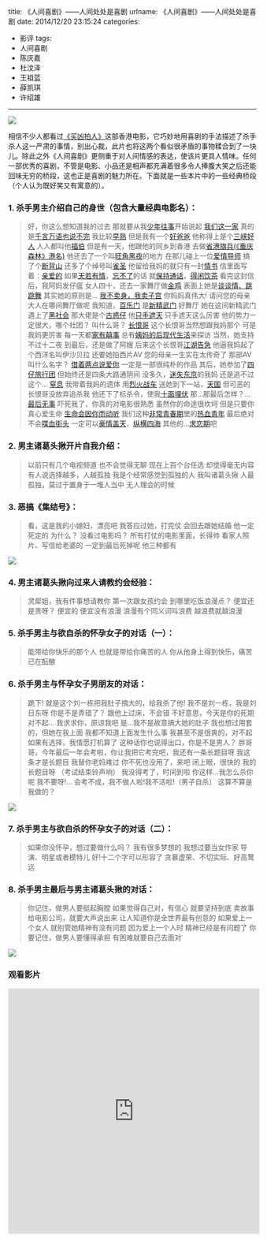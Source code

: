 title: 《人间喜剧》——人间处处是喜剧
urlname: 《人间喜剧》——人间处处是喜剧
date: 2014/12/20 23:15:24
categories:
- 影评
tags:
- 人间喜剧
- 陈庆嘉
- 杜汶泽
- 王祖蓝
- 薛凯琪
- 许绍雄

---
![](https://image.covertness.me/renjianxiju_p1013562940.jpg)

<!-- more -->

相信不少人都看过[《买凶拍人》](http://movie.douban.com/subject/1300616/)这部香港电影，它巧妙地用喜剧的手法描述了杀手杀人这一严肃的事情，别出心裁，此片也将这两个看似很矛盾的事物糅合到了一块儿。除此之外《人间喜剧》更侧重于对人间情感的表达，使该片更具人情味。任何一部优秀的喜剧，不管是电影、小品还是相声都充满着很多令人捧腹大笑之后还能回味无穷的桥段，这也正是喜剧的魅力所在。下面就是一些本片中的一些经典桥段（个人认为既好笑又有寓意的）。

### 1. 杀手男主介绍自己的身世（包含大量经典电影名）：
> 好，你这么想知道我的过去
> 那就要从我[少年往事](http://movie.douban.com/subject/1460888/)开始说起
> [我们这一家](http://movie.douban.com/subject/1926352/)
> 真的是[千言万语也说不完](http://movie.douban.com/subject/1300529/)
> 我比较[早熟](http://movie.douban.com/subject/1329962/)
> 但是我有一个[好爸爸](http://movie.douban.com/subject/1295283/)
> 他称得上是个[三峡好人](http://movie.douban.com/subject/1872133/)
> 人人都叫他[福伯](http://www.imdb.com/title/tt0151658/)
> 但是有一天，他跟他的同乡到香港
> 去做[省港旗兵(《重庆森林》港名)](http://movie.douban.com/subject/1291999/)
> 他还去了一个叫[旺角黑夜](http://movie.douban.com/subject/1366853/)的地方
> 在那儿碰上一位[爱情导师](http://movie.douban.com/subject/2133326/)
> 搞了个[断背山](http://movie.douban.com/subject/1418834/)
> 还多了个绰号叫[雀圣](http://movie.douban.com/subject/1410822/)
> 他留给我妈的就只有一封[情书](http://movie.douban.com/subject/1292220/)
> 信里面写着：[亲爱的](http://movie.douban.com/subject/1302709/)
> 如果[天若有情](http://movie.douban.com/subject/1297710/)，[忘不了](http://movie.douban.com/subject/3289482/)的话
> 就[保持通话](http://movie.douban.com/subject/2359431/)，[得闲饮茶](http://movie.douban.com/subject/1777200/)
> 看完这封信后，我阿妈发仔瘟
> 女人四十，还去一家舞厅做[金鸡](http://movie.douban.com/subject/1303630/)
> 表面上她是[谈谈情、跳跳舞](http://movie.douban.com/subject/1297320/)
> 其实她的原则是…
> [我不卖身，我卖子宫](http://movie.douban.com/subject/1306043/)
> 你妈妈真伟大!
> 请问您的母亲大人在哪间舞厅做呢
> 我知道，[百乐门](http://movie.douban.com/subject/1299923/)
> 是[新精武门](http://movie.douban.com/subject/2154245/)
> 好舞厅
> 她在这间新精武门遇上了[黑社会](http://movie.douban.com/subject/1309220/)
> 那大佬是个[古惑仔](http://movie.douban.com/subject/1301283/)
> 他[只手遮天](http://movie.douban.com/subject/21348175/)
> 只手遮天这么厉害
> 他的势力一定很大，哪个社团？
> 叫什么哥？
> [长恨哥](http://movie.douban.com/subject/1422889/)
> 这个长恨哥当然想跟我妈那个
> 可是我妈更厉害
> 每一天都[家有囍事](http://movie.douban.com/subject/1300064/)
> 总有[姨妈的后现代生活](http://movie.douban.com/subject/1293323/)来探访
> 当然，她支持不过十二夜
> 到最后，还是做了阿嫂
> 后来这个长恨哥[江湖告急](http://movie.douban.com/subject/1308252/)
> 他逼我妈起了个西洋名叫伊沙贝拉
> 还要她拍西片AV
> 您的母亲一生实在太传奇了
> 那部AV叫什么名字？
> [借着两点说爱你](http://movie.douban.com/subject/1395080/)
> 一定是一部很纯朴的作品
> 其后，她参加了[四仔旅行团](http://movie.douban.com/subject/1306509/)
> 但始终还是四条大路通阴间
> 没多久，[迷失东京](http://movie.douban.com/subject/1291835/)的我妈
> 还是逃不过这个…
> [窒息](http://movie.douban.com/subject/1315316/)
> 我带着我妈的遗体
> 用[烈火战车](http://movie.douban.com/subject/1295316/)
> 送她到下一站，[天国](http://movie.douban.com/subject/1786753/)
> 但可恶的长恨哥没放弃追杀我
> 他还下了标杀令，使我[十面埋伏](http://movie.douban.com/subject/1308722/)
> 那…那最后怎样？…
> [最后无事](http://movie.douban.com/subject/1299383/)
> 吓死我了，你真的对电影很熟悉
> 虽然你的命途很坎坷
> 但是只要你真心爱生命
> [生命会因你而动听](http://movie.douban.com/subject/1298880/)
> 我们这种[非常青春期](http://movie.douban.com/subject/1432073/)里的[热血青年](http://movie.douban.com/subject/1304243/)
> 最后绝对不会[喋血街头](http://movie.douban.com/subject/1295344/)
> 一定可以[豪情盖天](http://movie.douban.com/subject/1293678/)、[纵横四海](http://movie.douban.com/subject/1295409/)
> 其他的…[求恋期](http://movie.douban.com/subject/1305436/)吧

### 2. 男主诸葛头揪开片自我介绍：
> 以前只有几个电视频道
> 也不会觉得无聊
> 现在上百个台任选
> 却觉得毫无内容
> 有人说选择越多，人越孤独
> 我是个经常感觉到孤独的人
> 我叫诸葛头揪
> 人最孤独，莫过于置身于一堆人当中
> 无人理会的时候

### 3. 恶搞《集结号》：
> 看，这是我的小媳妇，漂亮吧
> 我答应过她，打完仗
> 会回去跟她结婚
> 他一定死定的
> 为什么？
> 没看过电影吗？
> 所有打仗的电影里面，长得帅
> 看家人照片、写信给老婆的
> 一定到最后死掉呢
> 他三种都有

![](https://image.covertness.me/renjianxiju_p2184039558.jpg)

### 4. 男主诸葛头揪向过来人请教约会经验：
> 灵犀姐，我有件事想请教你
> 第一次跟女孩约会
> 到哪里吃饭浪漫点？
> 便宜还是贵呀？
> 便宜的
> 便宜没有浪漫
> 浪漫有个同义词叫浪费
> 越浪费就越浪漫

### 5. 杀手男主与欲自杀的怀孕女子的对话（一）：
> 能带给你快乐的那个人
> 也就是带给你痛苦的人
> 你从他身上得到快乐，痛苦已在酝酿

### 6. 杀手男主与怀孕女子男朋友的对话：
> 跪下!
> 就是这个刘一栋把我肚子搞大的，给我杀了他!
> 我不是刘一栋，我是刘日东呀
> 你是不是弄错了？
> 跟他上过床，不会错
> 不好意思，今天是你的死期
> 对不起…
> 我求求你，原谅我吧
> 是…我不是故意搞大她的肚子
> 我也想过用套的，但她在我上面
> 我都不知道上面发生什么事
> 我甚至不是很爽的，对不起
> 如果有选择，我情愿打机算了
> 这种话你也说得出口，你是不是男人？
> 胖哥哥，今年最后一年会考啦，你让我把它考完吧，我还有一条长题目呀
> 我这条才是长题目
> 我替你老妈难过
> 你不死也没用了，来吧
> 闭上眼，很快的
> 我的长题目呀
> （考试结束铃声响）
> 我没得考了，时间到啦
> 你这样…我怎么杀你呢
> 我不要呀!…
> 会考不成，我不做人啦!我不活啦!（男子自杀）
> 这算不算是我做的？

![](https://image.covertness.me/renjianxiju_p1655079456.jpg)

### 7. 杀手男主与欲自杀的怀孕女子的对话（二）：
> 如果你没怀孕，想过要做什么吗？
> 我有很多梦想的
> 我想过要当女作家
> 导演、明星或者模特儿
> 好!十二个字可以形容了
> 贪慕虚荣、不切实际、好高鹜远

### 8. 杀手男主最后与男主诸葛头揪的对话：
> 你记住，做男人要挺起胸膛
> 如果觉得自己对，有信心
> 就要坚持到底
> 卖故事给电影公司，就要大声说出来
> 让人知道你是全世界最有创意的
> 如果爱上一个女人
> 就别管她精神有没有问题
> 因为爱上一个人时
> 精神已经是有问题了
> 你要记住，做男人要懂得承担
> 有困难就要自己去面对

![](https://image.covertness.me/renjianxiju_p1655080508.jpg)

### 观看影片
<iframe height=498 width=510 src="http://player.youku.com/embed/XMzUwMDY4MzA0" frameborder=0 allowfullscreen></iframe>

